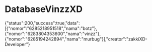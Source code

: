 # DatabaseVinzzXD
{"status":200,"success":true,"data":[{"nomor":"6285218951518","nama":"botz"},{"nomor":"6283804353600","nama":"vinzz"},{"nomor":"6285194242894","nama":"murbug"}],"creator":"zakkiXD-Developer"}
